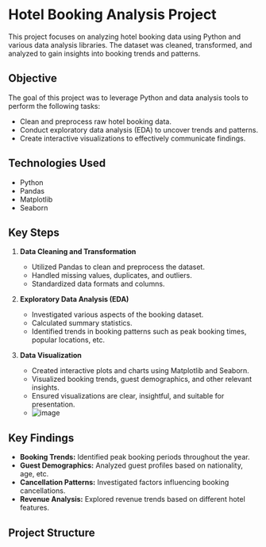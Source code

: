 # Hotel Booking Analysis Project

This project focuses on analyzing hotel booking data using Python and various data analysis libraries. The dataset was cleaned, transformed, and analyzed to gain insights into booking trends and patterns.

## Objective

The goal of this project was to leverage Python and data analysis tools to perform the following tasks:
- Clean and preprocess raw hotel booking data.
- Conduct exploratory data analysis (EDA) to uncover trends and patterns.
- Create interactive visualizations to effectively communicate findings.

## Technologies Used

- Python
- Pandas
- Matplotlib
- Seaborn

## Key Steps

1. **Data Cleaning and Transformation**
   - Utilized Pandas to clean and preprocess the dataset.
   - Handled missing values, duplicates, and outliers.
   - Standardized data formats and columns.

2. **Exploratory Data Analysis (EDA)**
   - Investigated various aspects of the booking dataset.
   - Calculated summary statistics.
   - Identified trends in booking patterns such as peak booking times, popular locations, etc.

3. **Data Visualization**
   - Created interactive plots and charts using Matplotlib and Seaborn.
   - Visualized booking trends, guest demographics, and other relevant insights.
   - Ensured visualizations are clear, insightful, and suitable for presentation.
   - ![image](https://github.com/deepinmachine/hotel_booking_analysis/assets/131986205/ff9cf06f-fb8a-4d81-9b42-2cdfaa7bdaba)


## Key Findings

- **Booking Trends:** Identified peak booking periods throughout the year.
- **Guest Demographics:** Analyzed guest profiles based on nationality, age, etc.
- **Cancellation Patterns:** Investigated factors influencing booking cancellations.
- **Revenue Analysis:** Explored revenue trends based on different hotel features.

## Project Structure

